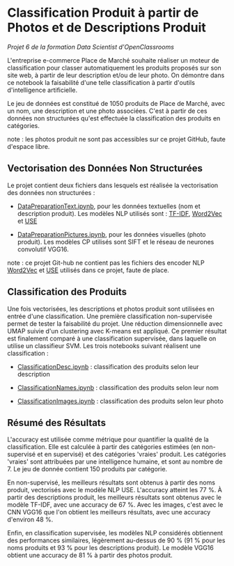 # Classification Produit à partir de Photos et de Descriptions Produit

*Projet 6 de la formation Data Scientist d'OpenClassrooms*

L'entreprise e-commerce Place de Marché souhaite réaliser un moteur de classification pour classer automatiquement les produits proposés sur son site web, à partir de leur description et/ou de leur photo. On démontre dans ce notebook la faisabilité d'une telle classification à partir d'outils d'intelligence artificielle.


Le jeu de données est constitué de 1050 produits de Place de Marché, avec un nom, une description et une photo associées. C'est à partir de ces données non structurées qu'est effectuée la classification des produits en catégories.

note : les photos produit ne sont pas accessibles sur ce projet GitHub, faute d'espace libre.

## Vectorisation des Données Non Structurées


Le projet contient deux fichiers dans lesquels est réalisée la vectorisation des données non structurées :

- [DataPreparationText.ipynb](https://nbviewer.jupyter.org/github/EloiLQ/product-NLP-CP/blob/main/DataPreparationText.ipynb), pour les données textuelles (nom et description produit). Les modèles NLP utilisés sont : [TF-IDF](https://scikit-learn.org/stable/modules/generated/sklearn.feature_extraction.text.TfidfVectorizer.html), [Word2Vec](https://code.google.com/archive/p/word2vec/) et [USE]((https://tfhub.dev/google/universal-sentence-encoder/1))

- [DataPreparationPictures.ipynb](https://nbviewer.jupyter.org/github/EloiLQ/product-NLP-CP/blob/main/DataPreparationPictures.ipynb), pour les données visuelles (photo produit). Les modèles CP utilisés sont SIFT et le réseau de neurones convolutif VGG16.


note : ce projet Git-hub ne contient pas les fichiers des encoder NLP [Word2Vec](https://drive.google.com/file/d/0B7XkCwpI5KDYNlNUTTlSS21pQmM/edit?resourcekey=0-wjGZdNAUop6WykTtMip30g) et [USE](https://tfhub.dev/google/universal-sentence-encoder/1) utilisés dans ce projet, faute de place.


## Classification des Produits


Une fois vectorisées, les descriptions et photos produit sont utilisées en entrée d'une classification. Une première classification non-supervisée permet de tester la faisabilité du projet. Une réduction dimensionnelle avec UMAP suivie d'un clustering avec K-means est appliqué. Ce premier résultat est finalement comparé à une classification supervisée, dans laquelle on utilise un classifieur SVM. Les trois notebooks suivant réalisent une classification :

- [ClassificationDesc.ipynb](https://nbviewer.jupyter.org/github/EloiLQ/product-NLP-CP/blob/main/ClassificationDesc.ipynb) : classification des produits selon leur description

- [ClassificationNames.ipynb](https://nbviewer.jupyter.org/github/EloiLQ/product-NLP-CP/blob/main/ClassificationNames.ipynb) : classification des produits selon leur nom

- [ClassificationImages.ipynb](https://nbviewer.jupyter.org/github/EloiLQ/product-NLP-CP/blob/main/ClassificationImages.ipynb) : classification des produits selon leur photo


## Résumé des Résultats

L'accuracy est utilisée comme métrique pour quantifier la qualité de la classification. Elle est calculée à partir des catégories estimées (en non-supervisé et en supervisé) et des catégories 'vraies' produit. Les catégories 'vraies' sont attribuées par une intelligence humaine, et sont au nombre de 7. Le jeu de donnée contient 150 produits par catégorie.


En non-supervisé, les meilleurs résultats sont obtenus à partir des noms produit, vectorisés avec le modèle NLP USE. L'accuracy atteint les 77 %. À partir des descriptions produit, les meilleurs résultats sont obtenus avec le modèle TF-IDF, avec une accuracy de 67 %. Avec les images, c'est avec le CNN VGG16 que l'on obtient les meilleurs résultats, avec une accuracy d'environ 48 %.


Enfin, en classification supervisée, les modèles NLP considérés obtiennent des performances similaires, légèrement au-dessus de 90 % (91 % pour les noms produits et 93 % pour les descriptions produit). Le modèle VGG16 obtient une accuracy de 81 % à partir des photos produit.
